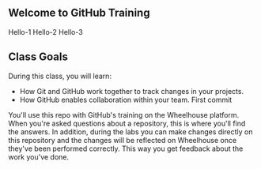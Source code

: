 ## Welcome to GitHub Training
Hello-1
Hello-2
Hello-3
## Class Goals

During this class, you will learn:
- How Git and GitHub work together to track changes in your projects.
- How GitHub enables collaboration within your team.
First commit

You'll use this repo with GitHub's training on the Wheelhouse platform. When you're asked questions about a repository, this is where you'll find the answers. In addition, during the labs you can make changes directly on this repository and the changes will be reflected on Wheelhouse once they've been performed correctly. This way you get feedback about the work you've done.
